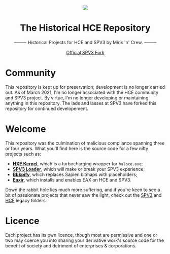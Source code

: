 <html>
    <p align="center">
        <img src="https://user-images.githubusercontent.com/10241434/98432647-3b609e80-20fb-11eb-8afe-3a97574407f5.png">
    </p>
    <h1 align="center">The Historical HCE Repository</h1>
    <p align="center">
        ⸻ Historical Projects for HCE and SPV3 by Miris 'n' Crew. ⸻
    </p>
    <p align="center">
        <a href="https://github.com/HaloSPV3/HCE.git">Official SPV3 Fork</a>
    </p>
</html>

# Community

This repository is kept up for preservation; development is no longer carried out. As of March 2021, I'm no longer associated with the HCE community and SPV3 project. By virtue, I'm no longer developing or maintaining anything in this repository. The lads and lasses at SPV3 have forked this repository for continued developement.

# Welcome

This repository was the culmination of malicious compliance spanning three or four years. What you'll find here is the source code for a few nifty projects such as:

- **[HXE Kernel](hxe/kernel)**, which is a turbocharging wrapper for `haloce.exe`;
- **[SPV3 Loader](spv3/loader)**, which will make or break your SPV3 experience;
- **[Bbkpify](spv3/legacy/bbkpify)**, which replaces Sapien bitmaps with placeholders;
- **[Eaxir](hce/eaxir)**, which installs and enables EAX on HCE and SPV3.

Down the rabbit hole lies much more suffering, and if you're keen to see a bit of passionate projects that never saw the light, check out the [SPV3](spv3/legacy) and [HCE](hce/legacy) legacy folders.

# Licence

Each project has its own licence, though most are permissive and one or two may coerce you into sharing your derivative work's source code for the benefit of society and detriment of enterprises & corporations.
